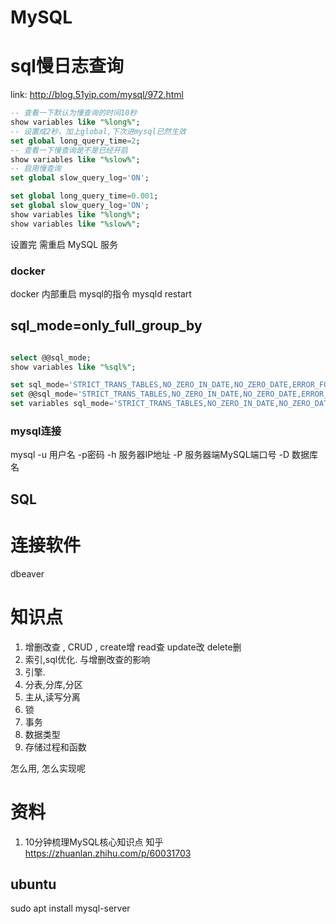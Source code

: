 
# MySQL

# sql慢日志查询
link: http://blog.51yip.com/mysql/972.html

```sql
-- 查看一下默认为慢查询的时间10秒
show variables like "%long%";
-- 设置成2秒，加上global,下次进mysql已然生效
set global long_query_time=2;
-- 查看一下慢查询是不是已经开启 
show variables like "%slow%";
-- 启用慢查询  
set global slow_query_log='ON'; 
```


```sql
set global long_query_time=0.001;
set global slow_query_log='ON';
show variables like "%long%";
show variables like "%slow%";
```

设置完 需重启 MySQL 服务


### docker
docker 内部重启 mysql的指令
mysqld restart

## sql_mode=only_full_group_by
```sql

select @@sql_mode;
show variables like "%sql%";

set sql_mode='STRICT_TRANS_TABLES,NO_ZERO_IN_DATE,NO_ZERO_DATE,ERROR_FOR_DIVISION_BY_ZERO,NO_AUTO_CREATE_USER,NO_ENGINE_SUBSTITUTION';
set @@sql_mode='STRICT_TRANS_TABLES,NO_ZERO_IN_DATE,NO_ZERO_DATE,ERROR_FOR_DIVISION_BY_ZERO,NO_AUTO_CREATE_USER,NO_ENGINE_SUBSTITUTION';
set variables sql_mode='STRICT_TRANS_TABLES,NO_ZERO_IN_DATE,NO_ZERO_DATE,ERROR_FOR_DIVISION_BY_ZERO,NO_AUTO_CREATE_USER,NO_ENGINE_SUBSTITUTION';

```
### mysql连接
mysql -u 用户名 -p密码 -h 服务器IP地址 -P 服务器端MySQL端口号 -D 数据库名

## SQL

# 连接软件

dbeaver

# 知识点

1. 增删改查 , CRUD , create增 read查 update改 delete删
2. 索引,sql优化. 与增删改查的影响
3. 引擎.
4. 分表,分库,分区
5. 主从,读写分离
6. 锁
7. 事务
8. 数据类型
9. 存储过程和函数

怎么用, 怎么实现呢

# 资料
1. 10分钟梳理MySQL核心知识点 知乎
https://zhuanlan.zhihu.com/p/60031703

## ubuntu

sudo apt install mysql-server

